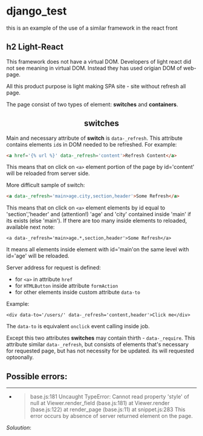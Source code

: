 # django_test

this is an example of the use of a similar framework in the react front

h2 Light-React
----

This framework does not have a virtual DOM. Developers of light react did not see meaning in virtual DOM. Instead they has used origian DOM of web-page.


All this product purpose is light making SPA site - site without refresh all page.

The page consist of two types of element: **switches** and **containers**. 

<h2 align=center> switches </h2>

Main and necessary attribute of **switch** is `data-_refresh`. This attribute contains elements `id`s in DOM needed to be refreshed. For example:

```html
<a href='{% url %}' data-_refresh='content'>Refresh Content</a>
```

This means that on click on `<a>` element portion of the page by id='content' will be reloaded from server side.

More difficult sample of switch: 

```html
<a data-_refresh='main>age.city,section,header'>Some Refresh</a>
```

This means that on click on `<a>` element elements by id equal to 'section','header' and (attention!) 'age' and 'city' contained inside 'main' if its exists (else  'main'). If there are too many inside elements to reloaded, available next note:

```
<a data-_refresh='main>age.*,section,header'>Some Refresh</a>
```

It means all elements inside element with id='main'on the same level with id='age' will be reloaded.

Server address for request is defined:
- for `<a>` in attribute `href`
- for `HTMLButton` inside attribute `formAction`
- for other elements inside custom attribute `data-to`

Example: 

```
<div data-to='/users/' data-_refresh='content,header'>Click me</div>
```

The `data-to` is equivalent `onclick` event calling inside job. 

Except this two attributes **switches** may contain thirth - `data-_require`. This attribute similar `data-_refresh`, but consists of elements that's necessary for requested page, but has not necessity for be updated. its will requested optoonally.





## Possible errors: 
------
- > base.js:181 Uncaught TypeError: Cannot read property 'style' of null
  >   at Viewer.render_field (base.js:181)
  >   at Viewer.render (base.js:122)
  >   at render_page (base.js:11)
  >   at snippet.js:283
This error occurs by absence of server returned element on the page. 

*Soluution*: 
